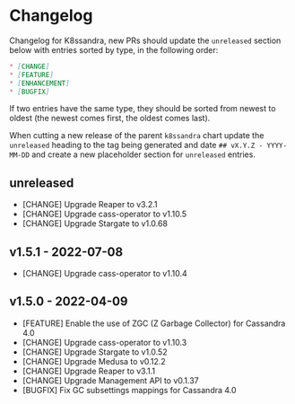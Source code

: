 # Changelog

Changelog for K8ssandra, new PRs should update the `unreleased` section below with entries sorted by type, in the 
following order:

```markdown
* [CHANGE]
* [FEATURE]
* [ENHANCEMENT]
* [BUGFIX]
```

If two entries have the same type, they should be sorted from newest to oldest (the newest comes first, the oldest comes 
last).

When cutting a new release of the parent `k8ssandra` chart update the `unreleased` heading to the tag being generated 
and date `## vX.Y.Z - YYYY-MM-DD` and create a new placeholder section for  `unreleased` entries.

## unreleased

* [CHANGE] Upgrade Reaper to v3.2.1
* [CHANGE] Upgrade cass-operator to v1.10.5
* [CHANGE] Upgrade Stargate to v1.0.68

## v1.5.1 - 2022-07-08

* [CHANGE] Upgrade cass-operator to v1.10.4

## v1.5.0 - 2022-04-09

* [FEATURE] Enable the use of ZGC (Z Garbage Collector) for Cassandra 4.0
* [CHANGE] Upgrade cass-operator to v1.10.3
* [CHANGE] Upgrade Stargate to v1.0.52
* [CHANGE] Upgrade Medusa to v0.12.2
* [CHANGE] Upgrade Reaper to v3.1.1
* [CHANGE] Upgrade Management API to v0.1.37
* [BUGFIX] Fix GC subsettings mappings for Cassandra 4.0
